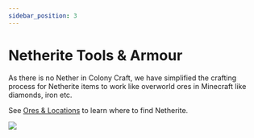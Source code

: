 ```yaml
---
sidebar_position: 3
---
```


# Netherite Tools & Armour

As there is no Nether in Colony Craft, we have simplified the crafting process for Netherite items to work like overworld ores in Minecraft like diamonds, iron etc.

See [Ores & Locations](/docs/ore-spawns) to learn where to find Netherite.

<img src="/img/Netherite.gif" size="35%" />
